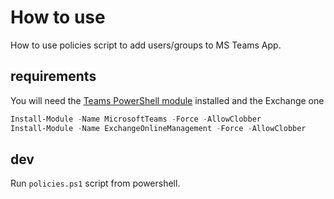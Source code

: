 # How to use 

How to use policies script to add users/groups to MS Teams App.

## requirements

You will need the [Teams PowerShell module](https://learn.microsoft.com/en-us/microsoftteams/teams-powershell-install) installed and the Exchange one

```powershell
Install-Module -Name MicrosoftTeams -Force -AllowClobber
Install-Module -Name ExchangeOnlineManagement -Force -AllowClobber
```

## dev

Run `policies.ps1` script from powershell.